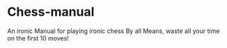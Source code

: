 # Chess-manual
An ironic Manual for playing ironic chess
By all Means, waste all your time on the first 10 moves!